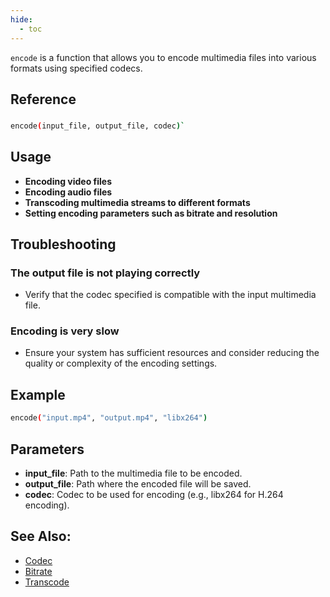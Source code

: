 ```yaml
---
hide:
  - toc
---
```


`encode` is a function that allows you to encode multimedia files into various formats using specified codecs.

## Reference

### 
```bash
encode(input_file, output_file, codec)`
```
## Usage

- **Encoding video files**
- **Encoding audio files**
- **Transcoding multimedia streams to different formats**
- **Setting encoding parameters such as bitrate and resolution**

## Troubleshooting

### The output file is not playing correctly
- Verify that the codec specified is compatible with the input multimedia file.

### Encoding is very slow
- Ensure your system has sufficient resources and consider reducing the quality or complexity of the encoding settings.

## Example

```bash
encode("input.mp4", "output.mp4", "libx264")
```

## Parameters

- **input_file**: Path to the multimedia file to be encoded.
- **output_file**: Path where the encoded file will be saved.
- **codec**: Codec to be used for encoding (e.g., libx264 for H.264 encoding).
  
## See Also:
- [Codec](codec)
- [Bitrate](bitrate)
- [Transcode](transcode) 


